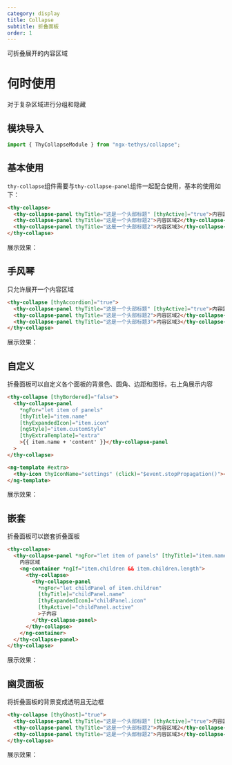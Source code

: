 ```yaml
---
category: display
title: Collapse
subtitle: 折叠面板
order: 1
---
```


<div class="dg-alert dg-alert-info">可折叠展开的内容区域</div>

# 何时使用

对于复杂区域进行分组和隐藏

## 模块导入
```ts
import { ThyCollapseModule } from "ngx-tethys/collapse";
```

## 基本使用
`thy-collapse`组件需要与`thy-collapse-panel`组件一起配合使用，基本的使用如下：
```html
<thy-collapse>
  <thy-collapse-panel thyTitle="这是一个头部标题" [thyActive]="true">内容区域</thy-collapse-panel>
  <thy-collapse-panel thyTitle="这是一个头部标题2">内容区域2</thy-collapse-panel>
  <thy-collapse-panel thyTitle="这是一个头部标题2">内容区域3</thy-collapse-panel>
</thy-collapse>
```
展示效果：
<example name="thy-collapse-basic-example">

## 手风琴
只允许展开一个内容区域

```html
<thy-collapse [thyAccordion]="true">
  <thy-collapse-panel thyTitle="这是一个头部标题" [thyActive]="true">内容区域1</thy-collapse-panel>
  <thy-collapse-panel thyTitle="这是一个头部标题2">内容区域2</thy-collapse-panel>
  <thy-collapse-panel thyTitle="这是一个头部标题3">内容区域3</thy-collapse-panel>
</thy-collapse>
```
展示效果：
<example name="thy-collapse-accordion-example">


## 自定义

折叠面板可以自定义各个面板的背景色、圆角、边距和图标，右上角展示内容

```html
<thy-collapse [thyBordered]="false">
  <thy-collapse-panel
    *ngFor="let item of panels"
    [thyTitle]="item.name"
    [thyExpandedIcon]="item.icon"
    [ngStyle]="item.customStyle"
    [thyExtraTemplate]="extra"
    >{{ item.name + 'content' }}</thy-collapse-panel
  >
</thy-collapse>

<ng-template #extra>
  <thy-icon thyIconName="settings" (click)="$event.stopPropagation()"></thy-icon>
</ng-template>

```
展示效果：
<example name="thy-collapse-custom-example">

## 嵌套

折叠面板可以嵌套折叠面板
```html
<thy-collapse>
  <thy-collapse-panel *ngFor="let item of panels" [thyTitle]="item.name" [thyExpandedIcon]="item.icon" [thyActive]="item.active">
    内容区域
    <ng-container *ngIf="item.children && item.children.length">
      <thy-collapse>
        <thy-collapse-panel
          *ngFor="let childPanel of item.children"
          [thyTitle]="childPanel.name"
          [thyExpandedIcon]="childPanel.icon"
          [thyActive]="childPanel.active"
          >子内容
        </thy-collapse-panel>
      </thy-collapse>
    </ng-container>
  </thy-collapse-panel>
</thy-collapse>

```
展示效果：
<example name="thy-collapse-tree-example">

## 幽灵面板

将折叠面板的背景变成透明且无边框
```html
<thy-collapse [thyGhost]="true">
  <thy-collapse-panel thyTitle="这是一个头部标题" [thyActive]="true">内容区域</thy-collapse-panel>
  <thy-collapse-panel thyTitle="这是一个头部标题2">内容区域2</thy-collapse-panel>
  <thy-collapse-panel thyTitle="这是一个头部标题2">内容区域3</thy-collapse-panel>
</thy-collapse>

```
展示效果：
<example name="thy-collapse-ghost-example">


